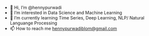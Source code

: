 - 👋 Hi, I’m @hennypurwadi
- 👀 I’m interested in Data Science and Machine Learning 
- 🌱 I’m currently learning Time Series, Deep Learning, NLP/ Natural Languange Processing
- 📫 How to reach me hennypurwadiblom@gmail.com

<!---
hennypurwadi/hennypurwadi is a ✨ special ✨ repository because its `README.md` (this file) appears on your GitHub profile.
You can click the Preview link to take a look at your changes.
--->
